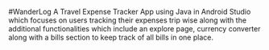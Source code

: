 #WanderLog
A Travel Expense Tracker App using Java in Android Studio which focuses on users tracking their expenses trip wise along with the additional functionalities which include an 
explore page, currency converter along with a bills section to keep track of all bills in one place.
